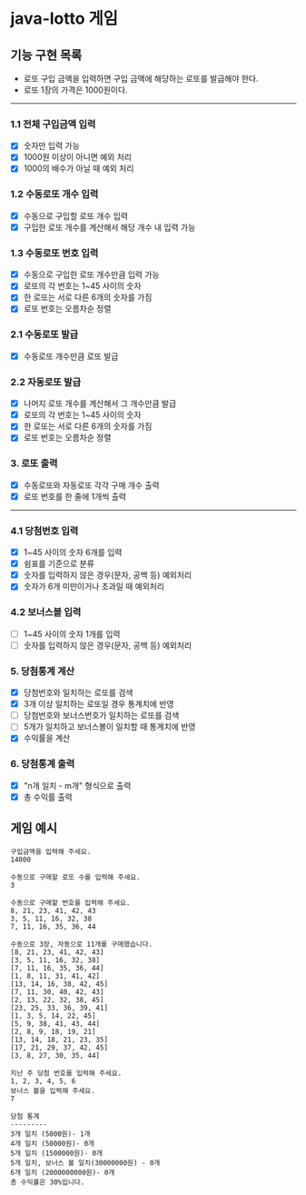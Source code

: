 # java-lotto 게임

## 기능 구현 목록
- 로또 구입 금액을 입력하면 구입 금액에 해당하는 로또를 발급해야 한다.
- 로또 1장의 가격은 1000원이다.

---

### 1.1 전체 구입금액 입력
- [x] 숫자만 입력 가능
- [x] 1000원 이상이 아니면 예외 처리
- [x] 1000의 배수가 아닐 때 예외 처리

### 1.2 수동로또 개수 입력
- [x] 수동으로 구입할 로또 개수 입력 
- [x] 구입한 로또 개수를 계산해서 해당 개수 내 입력 가능 

### 1.3 수동로또 번호 입력
- [x] 수동으로 구입한 로또 개수만큼 입력 가능
- [x] 로또의 각 번호는 1~45 사이의 숫자
- [x] 한 로또는 서로 다른 6개의 숫자를 가짐
- [x] 로또 번호는 오름차순 정렬

### 2.1 수동로또 발급
- [x] 수동로또 개수만큼 로또 발급

### 2.2 자동로또 발급
- [x] 나머지 로또 개수를 계산해서 그 개수만큼 발급
- [x] 로또의 각 번호는 1~45 사이의 숫자
- [x] 한 로또는 서로 다른 6개의 숫자를 가짐
- [x] 로또 번호는 오름차순 정렬

### 3. 로또 출력
- [x] 수동로또와 자동로또 각각 구매 개수 출력
- [x] 로또 번호를 한 줄에 1개씩 출력

--- 

### 4.1 당첨번호 입력
- [x] 1~45 사이의 숫자 6개를 입력
- [x] 쉼표를 기준으로 분류
- [x] 숫자를 입력하지 않은 경우(문자, 공백 등) 예외처리
- [x] 숫자가 6개 미만이거나 초과일 때 예외처리

### 4.2 보너스볼 입력
- [ ] 1~45 사이의 숫자 1개를 입력
- [ ] 숫자를 입력하지 않은 경우(문자, 공백 등) 예외처리

### 5. 당첨통계 계산
- [x] 당첨번호와 일치하는 로또를 검색
- [x] 3개 이상 일치하는 로또일 경우 통계치에 반영
- [ ] 당첨번호와 보너스번호가 일치하는 로또를 검색
- [ ] 5개가 일치하고 보너스볼이 일치할 때 통계치에 반영
- [x] 수익률을 계산

### 6. 당첨통계 출력
- [x] "n개 일치 - m개" 형식으로 출력
- [x] 총 수익률 출력

## 게임 예시
```
구입금액을 입력해 주세요.
14000

수동으로 구매할 로또 수를 입력해 주세요.
3

수동으로 구매할 번호를 입력해 주세요.
8, 21, 23, 41, 42, 43
3, 5, 11, 16, 32, 38
7, 11, 16, 35, 36, 44

수동으로 3장, 자동으로 11개를 구매했습니다.
[8, 21, 23, 41, 42, 43] 
[3, 5, 11, 16, 32, 38] 
[7, 11, 16, 35, 36, 44] 
[1, 8, 11, 31, 41, 42] 
[13, 14, 16, 38, 42, 45] 
[7, 11, 30, 40, 42, 43] 
[2, 13, 22, 32, 38, 45] 
[23, 25, 33, 36, 39, 41] 
[1, 3, 5, 14, 22, 45] 
[5, 9, 38, 41, 43, 44] 
[2, 8, 9, 18, 19, 21] 
[13, 14, 18, 21, 23, 35] 
[17, 21, 29, 37, 42, 45] 
[3, 8, 27, 30, 35, 44]

지난 주 당첨 번호를 입력해 주세요.
1, 2, 3, 4, 5, 6
보너스 볼을 입력해 주세요.
7

당첨 통계
---------
3개 일치 (5000원)- 1개 
4개 일치 (50000원)- 0개 
5개 일치 (1500000원)- 0개 
5개 일치, 보너스 볼 일치(30000000원) - 0개 
6개 일치 (2000000000원)- 0개
총 수익률은 30%입니다.
```